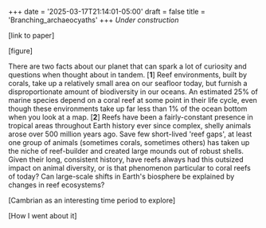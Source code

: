 +++
date = '2025-03-17T21:14:01-05:00'
draft = false
title = 'Branching_archaeocyaths'
+++
*Under construction*

[link to paper]

[figure]

There are two facts about our planet that can spark a lot of curiosity and questions when thought about in tandem. [**1**] Reef environments, built by corals, take up a relatively small area on our seafloor today, but furnish a disproportionate amount of biodiversity in our oceans. An estimated 25% of marine species depend on a coral reef at some point in their life cycle, even though these environments take up far less than 1% of the ocean bottom when you look at a map. [**2**] Reefs have been a fairly-constant presence in tropical areas throughout Earth history ever since complex, shelly animals arose over 500 million years ago. Save few short-lived 'reef gaps', at least one group of animals (sometimes corals, sometimes others) has taken up the niche of reef-builder and created large mounds out of robust shells. Given their long, consistent history, have reefs always had this outsized impact on animal diversity, or is that phenomenon particular to coral reefs of today? Can large-scale shifts in Earth's biosphere be explained by changes in reef ecosystems?

[Cambrian as an interesting time period to explore]

[How I went about it]
